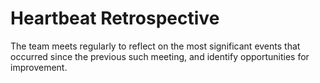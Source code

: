 # Heartbeat Retrospective


The team meets regularly to reflect on the most significant events that
occurred since the previous such meeting, and identify opportunities for
improvement.

